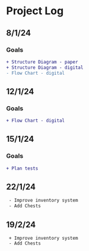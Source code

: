 # Project Log

## 8/1/24
### Goals
```diff
+ Structure Diagram - paper
+ Structure Diagram - digital
- Flow Chart - digital
```


## 12/1/24
### Goals
```diff
+ Flow Chart - digital
```

## 15/1/24
### Goals
```diff
+ Plan tests
```

## 22/1/24
```diff
 - Improve inventory system
 - Add Chests
```

## 19/2/24
```
 + Improve inventory system
 - Add Chests
```
